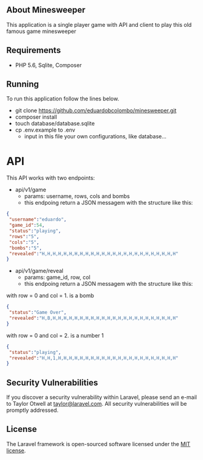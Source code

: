 
## About Minesweeper

This application is a single player game with API and client to play this old famous game minesweeper

## Requirements
 - PHP 5.6, Sqlite, Composer 

## Running

To run this application follow the lines below.

 - git clone https://github.com/eduardobcolombo/minesweeper.git
 - composer install
 - touch database/database.sqlite
 - cp .env.example to .env
   - input in this file your own configurations, like database...

# API
 
 This API works with two endpoints:
 - api/v1/game 
   - params: username, rows, cols and bombs
   - this endpoing return a JSON messagem with the structure like this:
   
```JSON
{
 "username":"eduardo",
 "game_id":54,
 "status":"playing",
 "rows":"5",
 "cols":"5",
 "bombs":"5",
 "revealed":"H,H,H,H,H,H,H,H,H,H,H,H,H,H,H,H,H,H,H,H,H,H,H,H,H"
}
```
 - api/v1/game/reveal
   - params: game_id, row, col
   - this endpoing return a JSON messagem with the structure like this:
   
with row = 0 and col = 1. is a bomb
```JSON
{
 "status":"Game Over",
 "revealed":"H,B,H,H,H,H,H,H,H,H,H,H,H,H,H,H,H,H,H,H,H,H,H,H,H"
}
```
with row = 0 and col = 2. is a number 1

```JSON
{
 "status":"playing",
 "revealed":"H,H,1,H,H,H,H,H,H,H,H,H,H,H,H,H,H,H,H,H,H,H,H,H,H"
}
```






## Security Vulnerabilities

If you discover a security vulnerability within Laravel, please send an e-mail to Taylor Otwell at taylor@laravel.com. All security vulnerabilities will be promptly addressed.

## License

The Laravel framework is open-sourced software licensed under the [MIT license](http://opensource.org/licenses/MIT).
